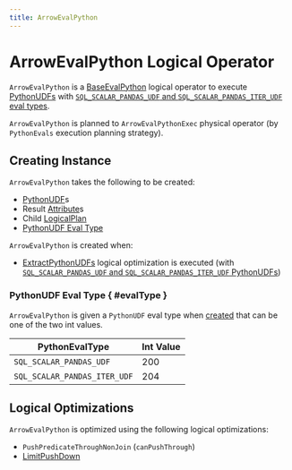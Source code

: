```yaml
---
title: ArrowEvalPython
---
```


# ArrowEvalPython Logical Operator

`ArrowEvalPython` is a [BaseEvalPython](BaseEvalPython.md) logical operator to execute [PythonUDFs](#udfs) with [`SQL_SCALAR_PANDAS_UDF` and `SQL_SCALAR_PANDAS_ITER_UDF` eval types](#evalType).

`ArrowEvalPython` is planned to `ArrowEvalPythonExec` physical operator (by `PythonEvals` execution planning strategy).

## Creating Instance

`ArrowEvalPython` takes the following to be created:

* <span id="udfs"> [PythonUDF](../expressions/PythonUDF.md)s
* <span id="resultAttrs"> Result [Attribute](../expressions/Attribute.md)s
* <span id="child"> Child [LogicalPlan](LogicalPlan.md)
* [PythonUDF Eval Type](#evalType)

`ArrowEvalPython` is created when:

* [ExtractPythonUDFs](../logical-optimizations/ExtractPythonUDFs.md) logical optimization is executed (with [`SQL_SCALAR_PANDAS_UDF` and `SQL_SCALAR_PANDAS_ITER_UDF` PythonUDFs](#evalType))

### PythonUDF Eval Type { #evalType }

`ArrowEvalPython` is given a `PythonUDF` eval type when [created](#creating-instance) that can be one of the two int values.

PythonEvalType | Int Value
---------------|----------
 `SQL_SCALAR_PANDAS_UDF` | 200
 `SQL_SCALAR_PANDAS_ITER_UDF` | 204

## Logical Optimizations

`ArrowEvalPython` is optimized using the following logical optimizations:

* `PushPredicateThroughNonJoin` (`canPushThrough`)
* [LimitPushDown](../logical-optimizations/LimitPushDown.md)
